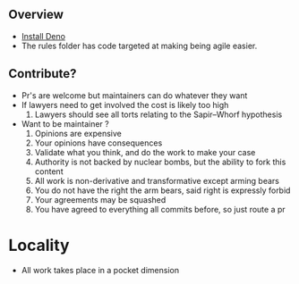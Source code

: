 ## Overview
- [Install Deno](https://docs.deno.com/runtime/manual/getting_started/installation)
- The rules folder has code targeted at making being agile easier. 
 
## Contribute?
- Pr's are welcome but maintainers can do whatever they want
- If lawyers need to get involved the cost is likely too high
  1. Lawyers should see all torts relating to the Sapir–Whorf hypothesis
- Want to be maintainer ?
  1. Opinions are expensive
  2. Your opinions have consequences
  3. Validate what you think, and do the work to make your case
  4. Authority is not backed by nuclear bombs, but the ability to fork this content
  5. All work is non-derivative and transformative except arming bears 
  6. You do not have the right the arm bears, said right is expressly forbid
  7. Your agreements may be squashed
  8. You have agreed to everything all commits before, so just route a pr


# Locality 
- All work takes place in a pocket dimension
  
